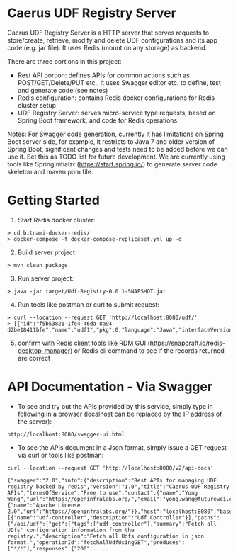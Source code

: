 # Caerus UDF Registry Server
Caerus UDF Registry Server is a HTTP server that serves requests to store/create, retrieve, modify and delete UDF configurations and its app code (e.g. jar file). It uses Redis (mount on any storage) as backend.  

There are three portions in this project:
* Rest API portion: defines APIs for common actions such as POST/GET/Delete/PUT etc., it uses Swagger editor etc. to define, test and generate code (see notes) 
* Redis configuration: contains Redis docker configurations for Redis cluster setup
* UDF Registry Server: serves micro-service type requests, based on Spring Boot framework, and code for Redis operations  

Notes: For Swagger code generation, currently it has limitations on Spring Boot server side, for example, it restricts to Java 7 and older version of Spring Boot, significant changes and tests need to be added before we can use it. Set this as TODO list for future development. We are currently using tools like SpringInitialzr (https://start.spring.io/) to generate server code skeleton and maven pom file.

# Getting Started
1. Start Redis docker cluster:
```
> cd bitnami-docker-redis/
> docker-compose -f docker-compose-replicaset.yml up -d
``` 
2. Build server project:
```
> mvn clean package
```
3. Run server project:
```
> java -jar target/Udf-Registry-0.0.1-SNAPSHOT.jar
``` 
4. Run tools like postman or curl to submit request:
```
> curl --location --request GET 'http://localhost:8080/udf/'
> [{"id":"f5b53821-1fe4-46da-8a94-d2be18411bfe","name":"udf1","pkg":0,"language":"Java","interfaceVersion":1.0,"languageVersion":1.8,"main":"main_class_name","fileName":"Udf1.jar"}]
``` 
5. confirm with Redis client tools like RDM GUI (https://snapcraft.io/redis-desktop-manager) or Redis cli command to see if the records returned are correct

# API Documentation - Via Swagger
* To see and try out the APIs provided by this service, simply type in following in a browser (localhost can be replaced by the IP address of the server):
``` 
http://localhost:8080/swagger-ui.html  
``` 
* To see the APIs document in a Json format, simply issue a GET request via curl or tools like postman:
``` 
curl --location --request GET 'http://localhost:8080/v2/api-docs' 
``` 
```
{"swagger":"2.0","info":{"description":"Rest APIs for managing UDF registry backed by redis","version":"1.0","title":"Caerus UDF Registry APIs","termsOfService":"Free to use","contact":{"name":"Yong Wang","url":"https://openinfralabs.org/","email":"yong.wang@futurewei.com"},"license":{"name":"Apache License 2.0","url":"https://openinfralabs.org/"}},"host":"localhost:8080","basePath":"/","tags":[{"name":"udf-controller","description":"Udf Controller"}],"paths":{"/api/udf":{"get":{"tags":["udf-controller"],"summary":"Fetch all UDfs' configuration information from the registry.","description":"Fetch all Udfs configuration in json format.","operationId":"fetchAllUdfUsingGET","produces":["*/*"],"responses":{"200":.....
```
